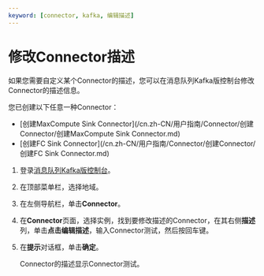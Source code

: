 ```yaml
---
keyword: [connector, kafka, 编辑描述]
---
```


# 修改Connector描述

如果您需要自定义某个Connector的描述，您可以在消息队列Kafka版控制台修改Connector的描述信息。

您已创建以下任意一种Connector：

-   [创建MaxCompute Sink Connector](/cn.zh-CN/用户指南/Connector/创建Connector/创建MaxCompute Sink Connector.md)
-   [创建FC Sink Connector](/cn.zh-CN/用户指南/Connector/创建Connector/创建FC Sink Connector.md)

1.  登录[消息队列Kafka版控制台](https://kafka.console.aliyun.com/?spm=a2c4g.11186623.2.22.6bf72638IfKzDm)。

2.  在顶部菜单栏，选择地域。

3.  在左侧导航栏，单击**Connector**。

4.  在**Connector**页面，选择实例，找到要修改描述的Connector，在其右侧**描述**列，单击**点击编辑描述**，输入Connector测试，然后按回车键。

5.  在**提示**对话框，单击**确定**。

    Connector的描述显示Connector测试。



